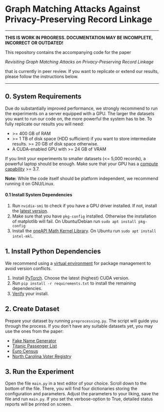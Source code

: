 # Graph Matching Attacks Against Privacy-Preserving Record Linkage
___
**THIS IS WORK IN PROGRESS. DOCUMENTATION MAY BE INCOMPLETE, INCORRECT OR OUTDATED!**

This repository contains the accompanying code for the paper

*Revisiting Graph Matching Attacks on Privacy-Preserving Record Linkage*

that is currently in peer review. If you want to replicate or extend our results, please follow the instructions below.
___
## 0. System Requirements
Due do substantially improved performance, we strongly recommend to run the experiments
on a server equipped with a GPU. The larger the datasets you want to run our code on,
the more powerful the system has to be. To fully replicate our results you will need:
- \>= 400 GB of RAM
- \>= 1 TB of disk space (HDD sufficient) if you want to store intermediate results. >= 20 GB of disk space otherwise.
- A CUDA-enabled GPU with \>= 24 GB of VRAM

If you limit your experiments to smaller datasets (<= 5,000 records), a powerful laptop
should be enough. Make sure that your GPU has a [compute capability](https://developer.nvidia.com/cuda-gpus) >= 3.7. 

**Note:** While the code itself should be platform independent, we recommend running it on GNU/Linux.

#### 0.1 Install System Dependencies
1) Run ``nvidia-smi`` to check if you have a GPU driver installed. If not, install the [latest version](https://www.nvidia.com/download/index.aspx).
2) Make sure that you have ``pkg-config`` installed. Otherwise the installation of matplotlib will fail. On Ubuntu/Debian run ``sudo apt install pkg-config``
3) Install the [oneAPI Math Kernel Library](https://www.intel.com/content/www/us/en/developer/tools/oneapi/onemkl.html). On Ubuntu run ``sudo apt install intel-mkl``.

## 1. Install Python Dependencies
We recommend using a [virtual environment](https://packaging.python.org/en/latest/guides/installing-using-pip-and-virtual-environments/)
for package management to avoid version conflicts.
1) Install [PyTorch](https://pytorch.org/get-started/locally/). Choose the latest (highest) CUDA version. 
2) Run ``pip install -r requirements.txt`` to install the remaining dependencies.
3) [Verify](https://pytorch.org/get-started/locally/#linux-verification) your install.


## 2. Create Dataset
Prepare your dataset by running ``preprocessing.py``. The script will guide you through the process.
If you don't have any suitable datasets yet, you may use the ones from the paper:
- [Fake Name Generator](https://www.fakenamegenerator.com/order.php)
- [Titanic Passenger List](https://en.wikipedia.org/wiki/Passengers_of_the_Titanic#Passenger_list)
- [Euro Census](https://wayback.archive-it.org/12090/20231221144450/https://cros-legacy.ec.europa.eu/content/job-training_en)
- [North Carolina Voter Registry](https://www.ncsbe.gov/results-data/voter-registration-data)

## 3. Run the Experiment
Open the file ``main.py`` in a text editor of your choice. Scroll down to the bottom of the file.
There, you will find four dictionaries storing the configuration and parameters.
Adjust the parameters to your liking, save the file and run ``main.py``.
If you set the verbose-option to True, detailed status reports will be printed on screen.